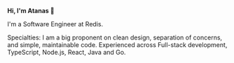 **Hi, I'm Atanas 👋**

I'm a Software Engineer at Redis.

Specialties: I am a big proponent on clean design, separation of concerns, and simple, maintainable code. Experienced across Full-stack development, TypeScript, Node.js, React, Java and Go.
